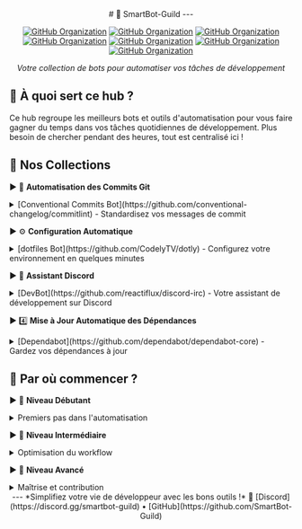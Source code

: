 <div align="center">
# 🤖 SmartBot-Guild
---
   
[![GitHub Organization](https://img.shields.io/badge/GitHub-42_Academy-purple?logo=github&logoColor=white)](https://github.com/42-academy/.github/blob/main/profile/README.md)
[![GitHub Organization](https://img.shields.io/badge/GitHub-SmartBot_Guild-181717?logo=github)](https://github.com/SmartBot-Guild)
[![GitHub Organization](https://img.shields.io/badge/GitHub-dev_forks_collection-181717?logo=github)](https://github.com/dev-forks-collection)
[![GitHub Organization](https://img.shields.io/badge/GitHub-42_Projects-181717?logo=github)](https://github.com/404)
[![GitHub Organization](https://img.shields.io/badge/GitHub-42_Career_Hub-181717?logo=github)](https://github.com/42-Career-Hub)
[![GitHub Organization](https://img.shields.io/badge/GitHub-42_Learning-181717?logo=github)](https://github.com/42-Learning)
[![GitHub Organization](https://img.shields.io/badge/GitHub-42_DevTools-181717?logo=github)](https://github.com/42-DevTools)
   
*Votre collection de bots pour automatiser vos tâches de développement*
</div>

<!----------------------------------->
<!-- Section: À quoi sert ce hub ? -->
<!----------------------------------->

## 🎯 À quoi sert ce hub ?
Ce hub regroupe les meilleurs bots et outils d'automatisation pour vous faire gagner du temps dans vos tâches quotidiennes de développement. Plus besoin de chercher pendant des heures, tout est centralisé ici !


<!---------------------------->
<!-- Section: Collections  -->
<!---------------------------->

## 🤖 Nos Collections

<!---------------------------->
<!-- Commits Git           -->
<!---------------------------->

▶ 🔄 **Automatisation des Commits Git**
<details>
<summary>[Conventional Commits Bot](https://github.com/conventional-changelog/commitlint) - Standardisez vos messages de commit</summary>
```bash
npm install -g @commitlint/cli
```
- ✨ Validation automatique du format
- 📝 Assistant de rédaction
- 💡 Génération de changelogs
</details>


<!---------------------------->
<!-- Configuration Auto     -->
<!---------------------------->

▶ ⚙️ **Configuration Automatique**
<details>
<summary>[dotfiles Bot](https://github.com/CodelyTV/dotly) - Configurez votre environnement en quelques minutes</summary>
```bash
bash <(curl -s https://raw.githubusercontent.com/CodelyTV/dotly/master/installer)
```
- 🔧 Configuration complète de l'environnement
- 🚀 Installation automatisée des outils
- 📦 Sauvegarde cloud des préférences
</details>


<!---------------------------->
<!-- Assistant Discord      -->
<!---------------------------->

▶ 🤖 **Assistant Discord**
<details>
<summary>[DevBot](https://github.com/reactiflux/discord-irc) - Votre assistant de développement sur Discord</summary>
```
!github status - Vérifie l'état de vos repos
!deploy project - Lance un déploiement
!todo - Gère votre liste de tâches
```
- 🤖 Intégration GitHub
- 📊 Gestion de projets
- 📝 Suivi des tâches
</details>


<!---------------------------->
<!-- Dependabot            -->
<!---------------------------->

▶ 4️⃣ **Mise à Jour Automatique des Dépendances**
<details>
<summary>[Dependabot](https://github.com/dependabot/dependabot-core) - Gardez vos dépendances à jour</summary>
```yaml
# .github/dependabot.yml
version: 2
updates:
  - package-ecosystem: "npm"
    directory: "/"
    schedule:
      interval: "daily"
```
- 🔄 Mises à jour automatiques
- ⚡ Configuration simple
- 🛡️ Sécurité renforcée
</details>


<!---------------------------->
<!-- Par où commencer      -->
<!---------------------------->

## 🚀 Par où commencer ?

<!---------------------------->
<!-- Niveau Débutant       -->
<!---------------------------->

▶ 🌱 **Niveau Débutant**
<details>
<summary>Premiers pas dans l'automatisation</summary>
1. Installation des outils de base
   - Conventional Commits Bot
   - Configuration initiale de dotfiles
2. Configuration de l'environnement
   - Mise en place de l'éditeur
   - Configuration de Git
</details>


<!---------------------------->
<!-- Niveau Intermédiaire  -->
<!---------------------------->

▶ 🔄 **Niveau Intermédiaire**
<details>
<summary>Optimisation du workflow</summary>
1. Mise en place des automatisations
   - Intégration de Dependabot
   - Configuration des GitHub Actions
2. Personnalisation des outils
   - Création de scripts personnalisés
   - Configuration avancée
</details>


<!---------------------------->
<!-- Niveau Avancé        -->
<!---------------------------->

▶ 🚀 **Niveau Avancé**
<details>
<summary>Maîtrise et contribution</summary>
1. Développement d'outils
   - Création de workflows personnalisés
   - Développement de scripts avancés
2. Contribution à l'écosystème
   - Partage de templates
   - Création de nouvelles fonctionnalités
</details>


<!---------------------------->
<!-- Footer                -->
<!---------------------------->

<div align="center">
---
*Simplifiez votre vie de développeur avec les bons outils !* 🚀
[Discord](https://discord.gg/smartbot-guild) • [GitHub](https://github.com/SmartBot-Guild)
</div>
